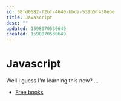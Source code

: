 ```yaml
---
id: 58fd0582-f2bf-4640-bbda-539b5f438ebe
title: Javascript
desc: ""
updated: 1598070530649
created: 1598070530649
---
```


# Javascript

Well I guess I'm learning this now? ...

- [Free books](https://ebookfoundation.github.io/free-programming-books/free-programming-books.html#javascript)
